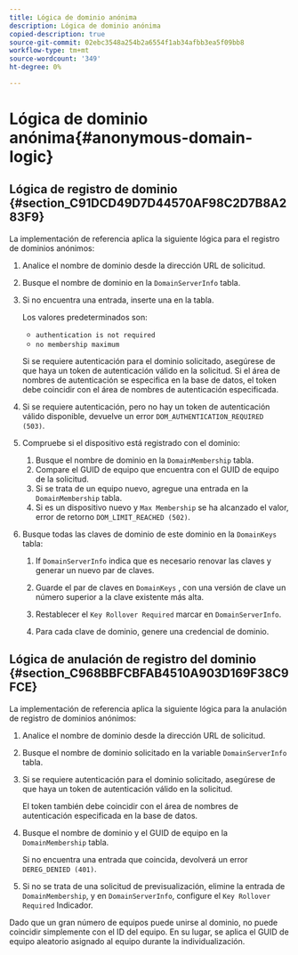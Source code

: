 ```yaml
---
title: Lógica de dominio anónima
description: Lógica de dominio anónima
copied-description: true
source-git-commit: 02ebc3548a254b2a6554f1ab34afbb3ea5f09bb8
workflow-type: tm+mt
source-wordcount: '349'
ht-degree: 0%

---
```


# Lógica de dominio anónima{#anonymous-domain-logic}

## Lógica de registro de dominio {#section_C91DCD49D7D44570AF98C2D7B8A283F9}

La implementación de referencia aplica la siguiente lógica para el registro de dominios anónimos:

1. Analice el nombre de dominio desde la dirección URL de solicitud.
1. Busque el nombre de dominio en la `DomainServerInfo` tabla.
1. Si no encuentra una entrada, inserte una en la tabla.

   Los valores predeterminados son:

   * `authentication is not required`
   * `no membership maximum`

   Si se requiere autenticación para el dominio solicitado, asegúrese de que haya un token de autenticación válido en la solicitud. Si el área de nombres de autenticación se especifica en la base de datos, el token debe coincidir con el área de nombres de autenticación especificada.
1. Si se requiere autenticación, pero no hay un token de autenticación válido disponible, devuelve un error `DOM_AUTHENTICATION_REQUIRED (503)`.
1. Compruebe si el dispositivo está registrado con el dominio:

   1. Busque el nombre de dominio en la `DomainMembership` tabla.
   1. Compare el GUID de equipo que encuentra con el GUID de equipo de la solicitud.
   1. Si se trata de un equipo nuevo, agregue una entrada en la `DomainMembership` tabla.
   1. Si es un dispositivo nuevo y `Max Membership` se ha alcanzado el valor, error de retorno `DOM_LIMIT_REACHED (502)`.

1. Busque todas las claves de dominio de este dominio en la `DomainKeys` tabla:

   1. If `DomainServerInfo` indica que es necesario renovar las claves y generar un nuevo par de claves.
   1. Guarde el par de claves en `DomainKeys` , con una versión de clave un número superior a la clave existente más alta.
   1. Restablecer el `Key Rollover Required` marcar en `DomainServerInfo`.

   1. Para cada clave de dominio, genere una credencial de dominio.

## Lógica de anulación de registro del dominio {#section_C968BBFCBFAB4510A903D169F38C9FCE}

La implementación de referencia aplica la siguiente lógica para la anulación de registro de dominios anónimos:

1. Analice el nombre de dominio desde la dirección URL de solicitud.
1. Busque el nombre de dominio solicitado en la variable `DomainServerInfo` tabla.
1. Si se requiere autenticación para el dominio solicitado, asegúrese de que haya un token de autenticación válido en la solicitud.

   El token también debe coincidir con el área de nombres de autenticación especificada en la base de datos.
1. Busque el nombre de dominio y el GUID de equipo en la `DomainMembership` tabla.

   Si no encuentra una entrada que coincida, devolverá un error `DEREG_DENIED (401)`.

1. Si no se trata de una solicitud de previsualización, elimine la entrada de `DomainMembership`, y en `DomainServerInfo`, configure el `Key Rollover Required` Indicador.

Dado que un gran número de equipos puede unirse al dominio, no puede coincidir simplemente con el ID del equipo. En su lugar, se aplica el GUID de equipo aleatorio asignado al equipo durante la individualización.
